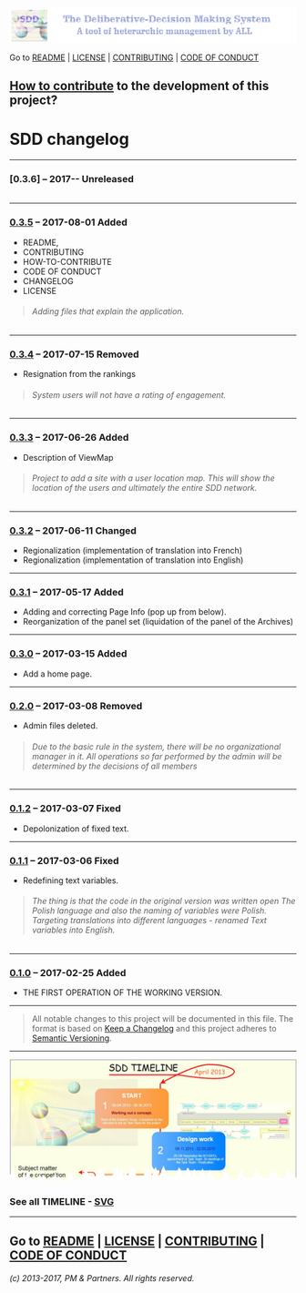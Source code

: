 ![](https://github.com/madrypiotr/SDD/blob/master/client/stylesheets/sdd_baner.jpg) 

Go to [README] | [LICENSE] | [CONTRIBUTING] | [CODE OF CONDUCT] 

## [How to contribute] to the development of this project?

# SDD changelog

---
### [0.3.6] – 2017-- **Unreleased**
>###### 
---
### [0.3.5] – 2017-08-01 **Added**
* README,
* CONTRIBUTING
* HOW-TO-CONTRIBUTE
* CODE OF CONDUCT
* CHANGELOG
* LICENSE
>###### Adding files that explain the application.
---
### [0.3.4] – 2017-07-15 **Removed**
* Resignation from the rankings
>###### System users will not have a rating of engagement.
---
### [0.3.3] – 2017-06-26 **Added**
* Description of ViewMap
>###### Project to add a site with a user location map. This will show the location of the users and ultimately the entire SDD network.
---
### [0.3.2] – 2017-06-11 **Changed**
* Regionalization (implementation of translation into French)
* Regionalization (implementation of translation into English)
---
### [0.3.1] – 2017-05-17 **Added**
* Adding and correcting Page Info (pop up from below).
* Reorganization of the panel set (liquidation of the panel of the Archives)
---
### [0.3.0] – 2017-03-15 **Added**
* Add a home page.
---
### [0.2.0] – 2017-03-08 **Removed**
* Admin files deleted.
>###### Due to the basic rule in the system, there will be no organizational manager in it. All operations so far performed by the admin will be determined by the decisions of all members
---
### [0.1.2] – 2017-03-07 **Fixed**
* Depolonization of fixed text.
---
### [0.1.1] – 2017-03-06 **Fixed**
* Redefining text variables.
>###### The thing is that the code in the original version was written open The Polish language and also the naming of variables were Polish. Targeting translations into different languages - renamed Text variables into English.
---
### [0.1.0] – 2017-02-25 **Added**
* THE FIRST OPERATION OF THE WORKING VERSION.

---
> All notable changes to this project will be documented in this file.
> The format is based on [Keep a Changelog](http://keepachangelog.com/)
> and this project adheres to [Semantic Versioning](http://semver.org/).

---

![](https://github.com/madrypiotr/SDD/blob/master/client/stylesheets/SDD_TIMELINE_part.jpg)
### See all TIMELINE - [SVG](https://github.com/madrypiotr/SDD/blob/master/client/stylesheets/SDD_TIMELINE.svg)

---
Go to [README] | [LICENSE] | [CONTRIBUTING] | [CODE OF CONDUCT] 
---
###### (c) 2013-2017, PM & Partners. All rights reserved.

[0.3.5]: https://github.com/madrypiotr/SDD
[0.3.4]: https://github.com/madrypiotr/SDD/commit/fe41e173ba88ee22e05f49a503d7a7852d9d8185
[0.3.3]: https://github.com/madrypiotr/SDD/commits?author=madrypiotr&since=2017-06-25T22:00:00Z&until=2017-06-26T22:00:00Z
[0.3.2]: https://github.com/madrypiotr/SDD/commits?author=madrypiotr&since=2017-06-10T22:00:00Z&until=2017-06-11T22:00:00Z
[0.3.1]: https://github.com/madrypiotr/SDD/commits?author=madrypiotr&since=2017-05-16T22:00:00Z&until=2017-05-17T22:00:00Z
[0.3.0]: https://github.com/madrypiotr/SDD/commit/b9a6d5d80d5e6f69b648559b003f37658d84f694
[0.2.0]: https://github.com/madrypiotr/SDD/commit/e0f91c2b9de34c5b8497c377a1dae410328ced52
[0.1.2]: https://github.com/madrypiotr/SDD/commit/fe9209e33704a14538703542159ccad418332789
[0.1.1]: https://github.com/madrypiotr/SDD/commit/9e116a6ae6b9e82c830546122e4b199daac636df
[0.1.0]: https://github.com/madrypiotr/SDD/commit/d27df117166d653f91bbc33430f21cb8584d21f9
[README]: https://github.com/madrypiotr/SDD/blob/master/README.md
[LICENSE]: https://github.com/madrypiotr/SDD/blob/master/LICENSE.md
[CONTRIBUTING]: https://github.com/madrypiotr/SDD/blob/master/CONTRIBUTING.md
[How to contribute]: https://github.com/madrypiotr/SDD/blob/master/HOW-TO-CONTRIBUTE.md
[CODE OF CONDUCT]: https://github.com/madrypiotr/SDD/blob/master/CODE-OF-CONDUCT.md
